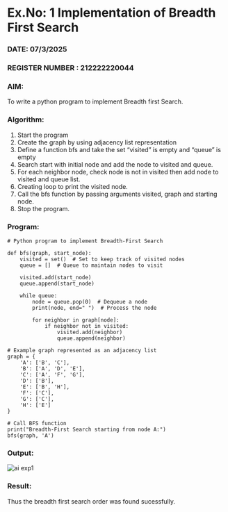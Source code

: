 # Ex.No: 1  Implementation of Breadth First Search 
### DATE:  07/3/2025                                                                          
### REGISTER NUMBER : 212222220044
### AIM: 
To write a python program to implement Breadth first Search. 
### Algorithm:
1. Start the program
2. Create the graph by using adjacency list representation
3. Define a function bfs and take the set “visited” is empty and “queue” is empty
4. Search start with initial node and add the node to visited and queue.
5. For each neighbor node, check node is not in visited then add node to visited and queue list.
6.  Creating loop to print the visited node.
7.   Call the bfs function by passing arguments visited, graph and starting node.
8.   Stop the program.
### Program:
```
# Python program to implement Breadth-First Search

def bfs(graph, start_node):
    visited = set()  # Set to keep track of visited nodes
    queue = []  # Queue to maintain nodes to visit
    
    visited.add(start_node)
    queue.append(start_node)
    
    while queue:
        node = queue.pop(0)  # Dequeue a node
        print(node, end=" ")  # Process the node
        
        for neighbor in graph[node]:
            if neighbor not in visited:
                visited.add(neighbor)
                queue.append(neighbor)

# Example graph represented as an adjacency list
graph = {
    'A': ['B', 'C'],
    'B': ['A', 'D', 'E'],
    'C': ['A', 'F', 'G'],
    'D': ['B'],
    'E': ['B', 'H'],
    'F': ['C'],
    'G': ['C'],
    'H': ['E']
}

# Call BFS function
print("Breadth-First Search starting from node A:")
bfs(graph, 'A')
```
### Output:
![ai exp1](https://github.com/user-attachments/assets/2639d9bc-1277-4b2d-88e4-81514167e103)


### Result:
Thus the breadth first search order was found sucessfully.
